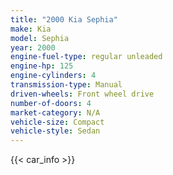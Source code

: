 ```yaml
---
title: "2000 Kia Sephia"
make: Kia
model: Sephia
year: 2000
engine-fuel-type: regular unleaded
engine-hp: 125
engine-cylinders: 4
transmission-type: Manual
driven-wheels: Front wheel drive
number-of-doors: 4
market-category: N/A
vehicle-size: Compact
vehicle-style: Sedan
---
```


{{< car_info >}}
